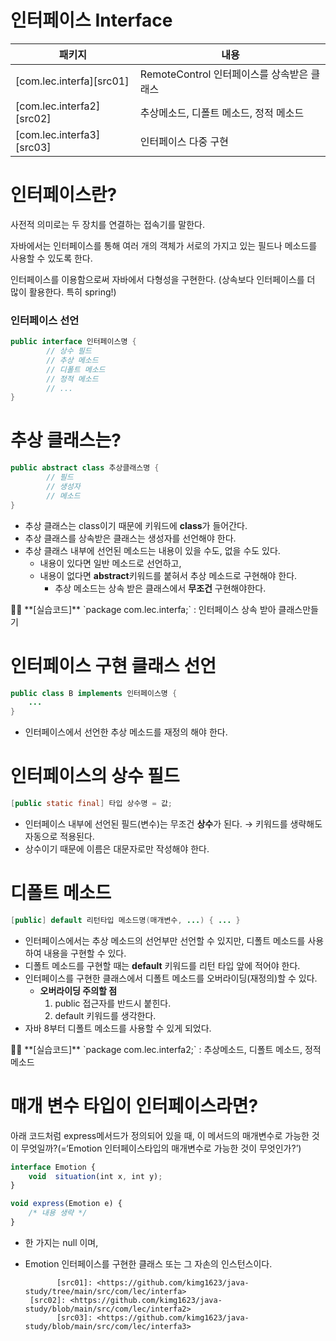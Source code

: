 # 인터페이스 Interface

| 패키지 | 내용 |
| ------ | ------ |
| [com.lec.interfa][src01] | RemoteControl 인터페이스를 상속받은 클래스 |
| [com.lec.interfa2][src02] | 추상메소드, 디폴트 메소드, 정적 메소드 |
| [com.lec.interfa3][src03] | 인터페이스 다중 구현 |

# 인터페이스란?

사전적 의미로는 두 장치를 연결하는 접속기를 말한다.

자바에서는 인터페이스를 통해 여러 개의 객체가 서로의 가지고 있는 필드나 메소드를 사용할 수 있도록 한다.

인터페이스를 이용함으로써 자바에서 다형성을 구현한다. (상속보다 인터페이스를 더 많이 활용한다. 특히 spring!)

### 인터페이스 선언

```java
public interface 인터페이스명 {
		// 상수 필드
		// 추상 메소드
		// 디폴트 메소드
		// 정적 메소드
		// ...	
}
```

# 추상 클래스는?

```java
public abstract class 추상클래스명 {
		// 필드
		// 생성자
		// 메소드
}
```

- 추상 클래스는 class이기 때문에 키워드에 **class**가 들어간다.
- 추상 클래스를 상속받은 클래스는 생성자를 선언해야 한다.
- 추상 클래스 내부에 선언된 메소드는 내용이 있을 수도, 없을 수도 있다.
    - 내용이 있다면 일반 메소드로 선언하고,
    - 내용이 없다면 **abstract**키워드를 붙혀서 추상 메소드로 구현해야 한다.
        - 추상 메소드는 상속 받은 클래스에서 **무조건** 구현해야한다.

<aside>
👩‍💻 **[실습코드]** 
`package com.lec.interfa;` : 인터페이스 상속 받아 클래스만들기

</aside>

# 인터페이스 구현 클래스 선언

```java
public class B implements 인터페이스명 {
	... 
}
```

- 인터페이스에서 선언한 추상 메소드를 재정의 해야 한다.

# 인터페이스의 상수 필드

```java
[public static final] 타입 상수명 = 값;
```

- 인터페이스 내부에 선언된 필드(변수)는
무조건 **상수**가 된다. → 키워드를 생략해도 자동으로 적용된다.
- 상수이기 때문에 이름은 대문자로만 작성해야 한다.

# 디폴트 메소드

```java
[public] default 리턴타입 메소드명(매개변수, ...) { ... }
```

- 인터페이스에서는 추상 메소드의 선언부만 선언할 수 있지만,
디폴트 메소드를 사용하여 내용을 구현할 수 있다.
- 디폴트 메소드를 구현할 때는 **default** 키워드를 리턴 타입 앞에 적어야 한다.
- 인터페이스를 구현한 클래스에서 디폴트 메소드를 오버라이딩(재정의)할 수 있다.
    - **오버라이딩 주의할 점**
        1. public 접근자를 반드시 붙힌다.
        2. default 키워드를 생각한다.
- 자바 8부터 디폴트 메소드를 사용할 수 있게 되었다.

<aside>
👩‍💻 **[실습코드]** 
`package com.lec.interfa2;` : 추상메소드, 디폴트 메소드, 정적 메소드

</aside>

# 매개 변수 타입이 인터페이스라면?

아래 코드처럼 express메서드가 정의되어 있을 때, 이 메서드의 매개변수로 가능한 것이 무엇일까?(=‘Emotion 인터페이스타입의 매개변수로 가능한 것이 무엇인가?’)

```jsx
interface Emotion {
	void  situation(int x, int y);
}

void express(Emotion e) {
	/* 내용 생략 */
}
```

- 한 가지는 null 이며,
- Emotion 인터페이스를 구현한 클래스 또는 그 자손의 인스턴스이다.

			 [src01]: <https://github.com/kimg1623/java-study/tree/main/src/com/lec/interfa>
       [src02]: <https://github.com/kimg1623/java-study/blob/main/src/com/lec/interfa2>
			 [src03]: <https://github.com/kimg1623/java-study/blob/main/src/com/lec/interfa3>